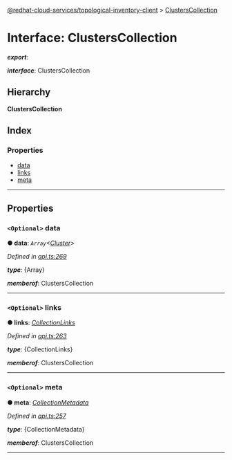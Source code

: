[@redhat-cloud-services/topological-inventory-client](../README.md) > [ClustersCollection](../interfaces/clusterscollection.md)

# Interface: ClustersCollection

*__export__*: 

*__interface__*: ClustersCollection

## Hierarchy

**ClustersCollection**

## Index

### Properties

* [data](clusterscollection.md#data)
* [links](clusterscollection.md#links)
* [meta](clusterscollection.md#meta)

---

## Properties

<a id="data"></a>

### `<Optional>` data

**● data**: *`Array`<[Cluster](cluster.md)>*

*Defined in [api.ts:269](https://github.com/RedHatInsights/javascript-clients/blob/master/packages/topological-inventory/api.ts#L269)*

*__type__*: {Array}

*__memberof__*: ClustersCollection

___
<a id="links"></a>

### `<Optional>` links

**● links**: *[CollectionLinks](collectionlinks.md)*

*Defined in [api.ts:263](https://github.com/RedHatInsights/javascript-clients/blob/master/packages/topological-inventory/api.ts#L263)*

*__type__*: {CollectionLinks}

*__memberof__*: ClustersCollection

___
<a id="meta"></a>

### `<Optional>` meta

**● meta**: *[CollectionMetadata](collectionmetadata.md)*

*Defined in [api.ts:257](https://github.com/RedHatInsights/javascript-clients/blob/master/packages/topological-inventory/api.ts#L257)*

*__type__*: {CollectionMetadata}

*__memberof__*: ClustersCollection

___

